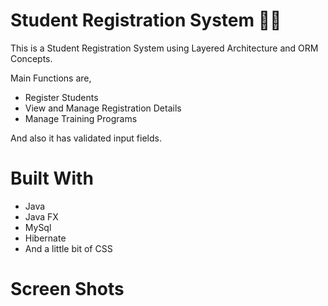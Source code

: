 # Student Registration System 👩‍🏫

This is a Student Registration System using Layered Architecture and ORM Concepts.

Main Functions are,
 - Register Students
 - View and Manage Registration Details
 - Manage Training Programs
 
 And also it has validated input fields.
 
 # Built With
 
 - Java
 - Java FX
 - MySql
 - Hibernate
 - And a little bit of CSS
 
 # Screen Shots
